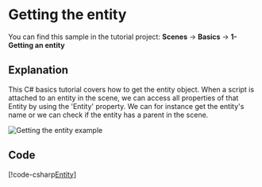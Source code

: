 # Getting the entity 
You can find this sample in the tutorial project: **Scenes** -> **Basics** -> **1-Getting an entity** 

## Explanation
This C# basics tutorial covers how to get the entity object. When a script is attached to an entity in the scene, we can access all properties of that Entity by using the 'Entity' property. We can for instance get the entity's name or we can check if the entity has a parent in the scene.

![Getting the entity example](media/getting-the-entity.png)

## Code
[!code-csharp[Entity](..\..\..\Tutorials\Tutorials\Basics\GettingTheEntity.cs)]

